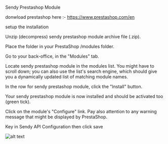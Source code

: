 Sendy Prestashop Module

donwload prestashop here :- https://www.prestashop.com/en

setup the installation


Unzip (decompress) sendy prestashop module archive file (.zip).


Place the folder in your PrestaShop /modules folder.


Go to your back-office, in the "Modules" tab.


Locate sendy prestashop module in the modules list. You might have to scroll down; you can also use the list's search engine, which should give you a dynamically updated list of matching module names.


In the row for sendy prestashop module, click the "Install" button.


Your sendy prestashop module is now installed and should be activated too (green tick).


Click on the module's "Configure" link. Pay also attention to any warning message that might be displayed by PrestaShop.



Key in Sendy API Configuration then click save

![alt text](https://raw.githubusercontent.com/sendyit/prestashop/master/configuration.png)

